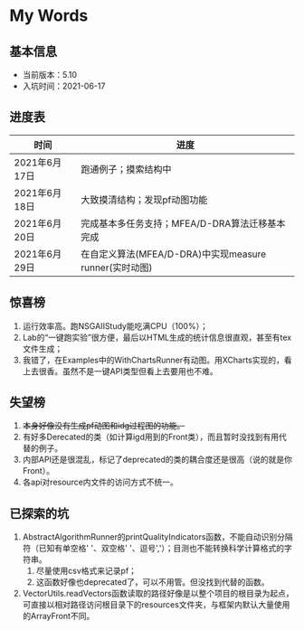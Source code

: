 # My Words

## 基本信息
- 当前版本：5.10
- 入坑时间：2021-06-17

## 进度表


|       时间        |       进度        |
|       ---         |       ---         |
|   2021年6月17日   | 跑通例子；摸索结构中  |
|   2021年6月18日   | 大致摸清结构；发现pf动图功能  |
|   2021年6月20日   | 完成基本多任务支持；MFEA/D-DRA算法迁移基本完成 |
|   2021年6月29日   | 在自定义算法(MFEA/D-DRA)中实现measure runner(实时动图) |


## 惊喜榜
1. 运行效率高。跑NSGAIIStudy能吃满CPU（100%）；
2. Lab的“一键跑实验”很方便，最后以HTML生成的统计信息很直观，甚至有tex文件生成；
3. 我错了，在Examples中的<algorithm>WithChartsRunner有动图。用XCharts实现的，看上去很香。虽然不是一键API类型但看上去要用也不难。


## 失望榜
1. ~~本身好像没有生成pf动图和idg过程图的功能。~~
2. 有好多Derecated的类（如计算igd用到的Front类），而且暂时没找到有用代替的例子。
3. 内部API还是很混乱，标记了deprecated的类的耦合度还是很高（说的就是你Front）。
4. 各api对resource内文件的访问方式不统一。

## 已探索的坑
1. AbstractAlgorithmRunner的printQualityIndicators函数，不能自动识别分隔符（已知有单空格' '、双空格'  '、逗号','）；目测也不能转换科学计算格式的字符串。
   1. 尽量使用csv格式来记录pf；
   2. 这函数好像也deprecated了，可以不用管。但没找到代替的函数。
2. VectorUtils.readVectors函数读取的路径好像是以整个项目的根目录为起点，可直接以相对路径访问根目录下的resources文件夹，与框架内默认大量使用的ArrayFront不同。